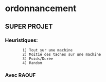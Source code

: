 # ordonnancement

## SUPER PROJET

### Heuristiques:
            1) Tout sur une machine
            2) Moitié des taches sur une machine
            3) Poids/Durée
            4) Random

###   Avec RAOUF
